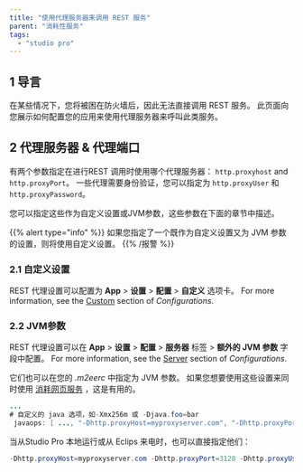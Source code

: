 ```yaml
---
title: "使用代理服务器来调用 REST 服务"
parent: "消耗性服务"
tags:
  - "studio pro"
---
```


## 1 导言

在某些情况下，您将被困在防火墙后，因此无法直接调用 REST 服务。 此页面向您展示如何配置您的应用来使用代理服务器来呼叫此类服务。

## 2 代理服务器 & 代理端口

有两个参数指定在进行REST 调用时使用哪个代理服务器： `http.proxyhost` and `http.proxyPort`。 一些代理需要身份验证，您可以指定为 `http.proxyUser` 和 `http.proxyPassword`。

您可以指定这些作为自定义设置或JVM参数，这些参数在下面的章节中描述。

{{% alert type="info" %}}
如果您指定了一个既作为自定义设置又为 JVM 参数的设置，则将使用自定义设置。
{{% /报警 %}}

### 2.1 自定义设置

REST 代理设置可以配置为 **App** > **设置** > **配置** > **自定义** 选项卡。 For more information, see the [Custom](configuration#custom) section of *Configurations*.

### 2.2 JVM参数

REST 代理设置可以在 **App** > **设置** > **配置** > **服务器** 标签 > **额外的 JVM 参数** 字段中配置。 For more information, see the [Server](configuration#server) section of *Configurations*.

它们也可以在您的 *.m2eerc* 中指定为 JVM 参数。 如果您想要使用这些设置来同时使用 [消耗网页服务](using-a-proxy-to-call-a-webservice) ，这是有用的。

```java
...
# 自定义的 java 选项，如-Xmx256m 或 -Djava.foo=bar
 javaops: [ ..., "-Dhttp.proxyHost=myproxyserver.com", "-Dhttp.proxyPort=3128", "-Dhttp.proxyUser=myusername" "-Dhttp.proxyPassword=mypassword"

```

当从Studio Pro 本地运行或从 Eclips 来电时，也可以直接指定他们：

```java
-Dhttp.proxyHost=myproxyserver.com -Dhttp.proxyPort=3128 -Dhttp.proxyUser=myuser-httpD.proxyPassword=mypassword
```
